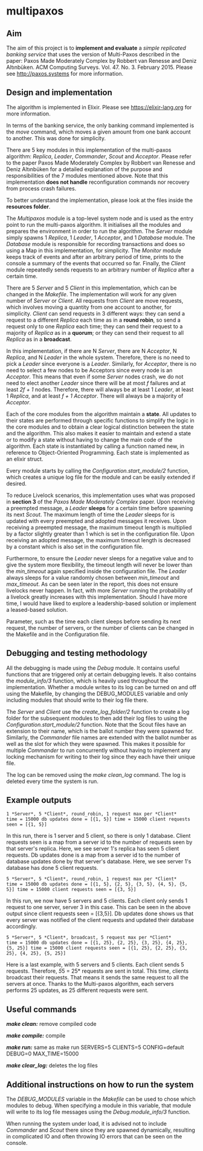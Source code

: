 # multipaxos

## Aim
The aim of this project is to **implement and evaluate** a *simple replicated banking service* that uses the version of Multi-Paxos described in the paper: Paxos Made Moderately Complex by Robbert van Renesse and Deniz Altınbüken. ACM Computing Surveys. Vol. 47. No. 3. February 2015. Please see http://paxos.systems for more information.


## Design and implementation

The algorithm is implemented in Elixir. Please see https://elixir-lang.org for more information.

In terms of the banking service, the only banking command implemented is the *move* command, which moves a given amount from one bank account to another. This was done for simplicity.

There are 5 key modules in this implementation of the multi-paxos algorithm: *Replica*, *Leader*, *Commander*, *Scout* and *Acceptor*. Please refer to the paper Paxos Made Moderately Complex by Robbert van Renesse and Deniz Altınbüken for a detailed explanation of the purpose and responsibilities of the 7 modules mentioned above. Note that this implementation **does not handle** reconfiguration commands nor recovery from process crash failures.

To better understand the implementation, please look at the files inside the **resources folder**.

The *Multipaxos* module is a top-level system node and is used as the entry point to run the multi-paxos algorithm. It initialises all the modules and prepares the environment in order to run the algorithm. The *Server* module simply spawns 1 *Replica*, 1 *Leader*, 1 *Acceptor*, and 1 *Database* module. The *Database* module is responsible for recording transactions and does so using a Map in this implementation, for simplicity. The *Monitor* module keeps track of events and after an arbitrary period of time, prints to the console a summary of the events that occurred so far. Finally, the *Client* module repeatedly sends requests to an arbitrary number of *Replica* after a certain time.

There are 5 *Server* and 5 *Client* in this implementation, which can be changed in the *Makefile*. The implementation will work for any given number of *Server* or *Client*. All requests from *Client* are move requests, which involves moving a quantity from one account to another, for simplicity. *Client* can send requests in 3 different ways: they can send a request to a different *Replica* each time as in a **round robin**, so send a request only to one *Replica* each time; they can send their request to a majority of *Replica* as in a **quorum**; or they can send their request to all *Replica* as in a **broadcast**.

In this implementation, if there are N *Server*, there are N *Acceptor*, N *Replica*, and N *Leader* in the whole system. Therefore, there is no need to pick a *Leader* since everyone is a *Leader*. Similarly, for *Acceptor*, there is no need to select a few nodes to be Acceptors since every node is an *Acceptor*. This means that even if some *Server* nodes crash, we do not need to elect another *Leader* since there will be at most *f* failures and at least *2f + 1* nodes. Therefore, there will always be at least 1 *Leader*, at least 1 *Replica*, and at least *f + 1* *Acceptor*. There will always be a majority of *Acceptor*.

Each of the core modules from the algorithm maintain a **state**. All updates to their states are performed through specific functions to simplify the logic in the core modules and to obtain a clear logical distinction between the state and the algorithm. This also makes it easier to maintain and extend a state or to modify a state without having to change the main code of the algorithm. Each state is instantiated by calling a function named new, in reference to Object-Oriented Programming. Each state is implemented as an elixir struct.

Every module starts by calling the *Configuration.start_module/2* function, which creates a unique log file for the module and can be easily extended if desired.

To reduce Livelock scenarios, this implementation uses what was proposed in **section 3** of the *Paxos Made Moderately Complex* paper. Upon receiving a preempted message, a *Leader* **sleeps** for a certain time before spawning its next *Scout*. The maximum length of time the *Leader* sleeps for is updated with every preempted and adopted messages it receives. Upon receiving a preempted message, the maximum timeout length is multiplied by a factor slightly greater than 1 which is set in the configuration file. Upon receiving an adopted message, the maximum timeout length is decreased by a constant which is also set in the configuration file.

Furthermore, to ensure the *Leader* never sleeps for a negative value and to give the system more flexibility, the timeout length will never be lower than the *min_timeout* again specified inside the configuration file. The *Leader* always sleeps for a value randomly chosen between *min_timeout* and *max_timeout*. As can be seen later in the report, this does not ensure livelocks never happen. In fact, with more *Server* running the probability of a livelock greatly increases with this implementation. Should I have more time, I would have liked to explore a leadership-based solution or implement a leased-based solution.

Parameter, such as the time each client sleeps before sending its next request, the number of servers, or the number of clients can be changed in the Makefile and in the Configuration file.

## Debugging and testing methodology

All the debugging is made using the *Debug* module. It contains useful functions that are triggered only at certain debugging levels. It also contains the *module_info/3* function, which is heavily used throughout the implementation. Whether a module writes to its log can be turned on and off using the Makefile, by changing the DEBUG_MODULES variable and only including modules that should write to their log file there.

The *Server* and *Client* use the *create_log_folder/2* function to create a log folder for the subsequent modules to then add their log files to using the *Configuration.start_module/2* function. Note that the Scout files have an extension to their name, which is the ballot number they were spawned for. Similarly, the *Commander* file names are extended with the ballot number as well as the slot for which they were spawned. This makes it possible for multiple *Commander* to run concurrently without having to implement any locking mechanism for writing to their log since they each have their unique file.

The log can be removed using the *make clean_log* command. The log is deleted every time the system is run.

## Example outputs
```
1 *Server*, 5 *Client*, round_robin, 1 request max per *Client*
time = 15000 db updates done = [{1, 5}] time = 15000 client requests seen = [{1, 5}]
```
In this run, there is 1 server and 5 client, so there is only 1 database.
Client requests seen is a map from a server id to the number of requests seen by that server's replica.
Here, we see server 1's replica has seen 5 client requests.
Db updates done is a map from a server id to the number of database updates done by that server's database.
Here, we see server 1's database has done 5 client requests.

```
5 *Server*, 5 *Client*, round_robin, 1 request max per *Client*
time = 15000 db updates done = [{1, 5}, {2, 5}, {3, 5}, {4, 5}, {5, 5}] time = 15000 client requests seen = [{3, 5}]
```
In this run, we now have 5 servers and 5 clients.
Each client only sends 1 request to one server, server 3 in this case.
This can be seen in the above output since client requests seen = [{3,5}].
Db updates done shows us that every server was notified of the client requests and updated their database accordingly.

```
5 *Server*, 5 *Client*, broadcast, 5 request max per *Client*
time = 15000 db updates done = [{1, 25}, {2, 25}, {3, 25}, {4, 25}, {5, 25}] time = 15000 client requests seen = [{1, 25}, {2, 25}, {3, 25}, {4, 25}, {5, 25}]
```
Here is a last example, with 5 servers and 5 clients.
Each client sends 5 requests. Therefore, *5*5 = 25* requests are sent in total.
This time, clients broadcast their requests. That means it sends the same request to all the servers at once.
Thanks to the Multi-paxos algorithm, each servers performs 25 updates, as 25 different requests were sent.

## Useful commands

***make clean:*** remove compiled code

***make compile:*** compile

***make run:*** same as make run SERVERS=5 CLIENTS=5 CONFIG=default DEBUG=0 MAX_TIME=15000

***make clear_log:*** deletes the log files

## Additional instructions on how to run the system

The *DEBUG_MODULES* variable in the *Makefile* can be used to chose which modules to debug.
When specifying a module in this variable, that module will write to its log file
messages using the *Debug.module_info/3* function.

When running the system under load, it is advised not to include *Commander* and *Scout*
there since they are spawned dynamically, resulting in complicated IO and often
throwing IO errors that can be seen on the console.
